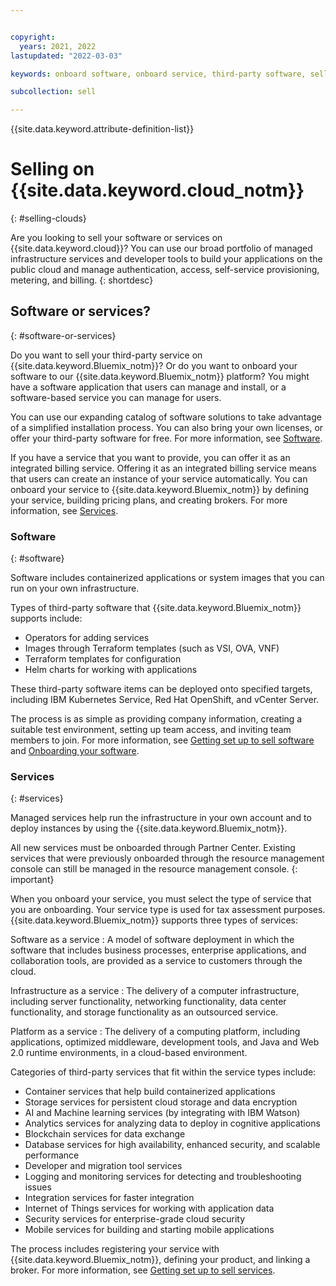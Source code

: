 ```yaml
---


copyright:
  years: 2021, 2022
lastupdated: "2022-03-03"

keywords: onboard software, onboard service, third-party software, sell on IBM Cloud, third-party service, Partner Center, resource management console, RMC, product onboarding, deploy, Onboarding Workbench

subcollection: sell

---
```


{{site.data.keyword.attribute-definition-list}}

# Selling on {{site.data.keyword.cloud_notm}}
{: #selling-clouds}

Are you looking to sell your software or services on {{site.data.keyword.cloud}}? You can use our broad portfolio of managed infrastructure services and developer tools to build your applications on the public cloud and manage authentication, access, self-service provisioning, metering, and billing.
{: shortdesc} 

## Software or services? 
{: #software-or-services}

Do you want to sell your third-party service on {{site.data.keyword.Bluemix_notm}}? Or do you want to onboard your software to our {{site.data.keyword.Bluemix_notm}} platform? You might have a software application that users can manage and install, or a software-based service you can manage for users. 

You can use our expanding catalog of software solutions to take advantage of a simplified installation process. You can also bring your own licenses, or offer your third-party software for free. For more information, see [Software](https://cloud.ibm.com/catalog#software). 

If you have a service that you want to provide, you can offer it as an integrated billing service. Offering it as an integrated billing service means that users can create an instance of your service automatically. You can onboard your service to {{site.data.keyword.Bluemix_notm}} by defining your service, building pricing plans, and creating brokers. For more information, see [Services](https://cloud.ibm.com/catalog#services). 

### Software 
{: #software}

Software includes containerized applications or system images that you can run on your own infrastructure.

Types of third-party software that {{site.data.keyword.Bluemix_notm}} supports include: 
- Operators for adding services 
- Images through Terraform templates (such as VSI, OVA, VNF) 
- Terraform templates for configuration 
- Helm charts for working with applications 

These third-party software items can be deployed onto specified targets, including IBM Kubernetes Service, Red Hat OpenShift, and vCenter Server.

The process is as simple as providing company information, creating a suitable test environment, setting up team access, and inviting team members to join.  For more information, see [Getting set up to sell software](/docs/sell?topic=sell-get-started) and [Onboarding your software](/docs/sell?topic=sell-sw-validate).

### Services
{: #services}

Managed services help run the infrastructure in your own account and to deploy instances by using the {{site.data.keyword.Bluemix_notm}}.  

All new services must be onboarded through Partner Center. Existing services that were previously onboarded through the resource management console can still be managed in the resource management console. 
{: important}

When you onboard your service, you must select the type of service that you are onboarding. Your service type is used for tax assessment purposes. {{site.data.keyword.Bluemix_notm}} supports three types of services: 

Software as a service
:   A model of software deployment in which the software that includes business processes, enterprise applications, and collaboration tools, are provided as a service to customers through the cloud.

Infrastructure as a service
:   The delivery of a computer infrastructure, including server functionality, networking functionality, data center functionality, and storage functionality as an outsourced service.

Platform as a service
:   The delivery of a computing platform, including applications, optimized middleware, development tools, and Java and Web 2.0 runtime environments, in a cloud-based environment.

Categories of third-party services that fit within the service types include: 
- Container services that help build containerized applications 
- Storage services for persistent cloud storage and data encryption
- AI and Machine learning services (by integrating with IBM Watson) 
- Analytics services for analyzing data to deploy in cognitive applications 
- Blockchain services for data exchange
- Database services for high availability, enhanced security, and scalable performance
- Developer and migration tool services 
- Logging and monitoring services for detecting and troubleshooting issues 
- Integration services for faster integration
- Internet of Things services for working with application data
- Security services for enterprise-grade cloud security 
- Mobile services for building and starting mobile applications 

The process includes registering your service with {{site.data.keyword.Bluemix_notm}}, defining your product, and linking a broker. For more information, see [Getting set up to sell services](/docs/sell?topic=sell-get-started). 
